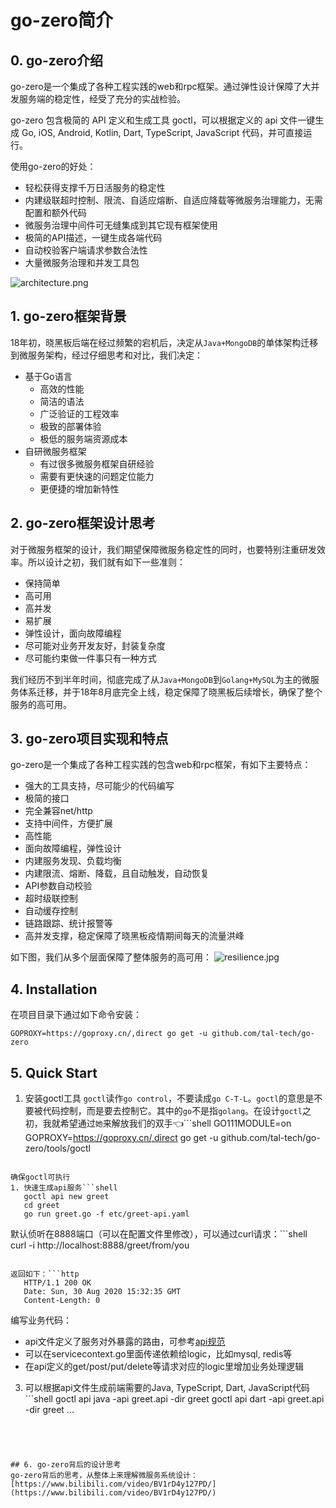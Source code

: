 # go-zero简介



## 0. go-zero介绍
go-zero是一个集成了各种工程实践的web和rpc框架。通过弹性设计保障了大并发服务端的稳定性，经受了充分的实战检验。


go-zero 包含极简的 API 定义和生成工具 goctl，可以根据定义的 api 文件一键生成 Go, iOS, Android, Kotlin, Dart, TypeScript, JavaScript 代码，并可直接运行。


使用go-zero的好处：


- 轻松获得支撑千万日活服务的稳定性
- 内建级联超时控制、限流、自适应熔断、自适应降载等微服务治理能力，无需配置和额外代码
- 微服务治理中间件可无缝集成到其它现有框架使用
- 极简的API描述，一键生成各端代码
- 自动校验客户端请求参数合法性
- 大量微服务治理和并发工具包

![architecture.png](https://cdn.nlark.com/yuque/0/2020/png/2623842/1601207386607-cb4ad2bb-d1e6-4f1d-83b3-50b69883b6fa.png#align=left&display=inline&height=1422&margin=%5Bobject%20Object%5D&name=architecture.png&originHeight=1422&originWidth=2230&size=341219&status=done&style=none&width=2230)
## 1. go-zero框架背景
18年初，晓黑板后端在经过频繁的宕机后，决定从`Java+MongoDB`的单体架构迁移到微服务架构，经过仔细思考和对比，我们决定：


- 基于Go语言
   - 高效的性能
   - 简洁的语法
   - 广泛验证的工程效率
   - 极致的部署体验
   - 极低的服务端资源成本
- 自研微服务框架
   - 有过很多微服务框架自研经验
   - 需要有更快速的问题定位能力
   - 更便捷的增加新特性



## 2. go-zero框架设计思考
对于微服务框架的设计，我们期望保障微服务稳定性的同时，也要特别注重研发效率。所以设计之初，我们就有如下一些准则：


- 保持简单
- 高可用
- 高并发
- 易扩展
- 弹性设计，面向故障编程
- 尽可能对业务开发友好，封装复杂度
- 尽可能约束做一件事只有一种方式



我们经历不到半年时间，彻底完成了从`Java+MongoDB`到`Golang+MySQL`为主的微服务体系迁移，并于18年8月底完全上线，稳定保障了晓黑板后续增长，确保了整个服务的高可用。


## 3. go-zero项目实现和特点
go-zero是一个集成了各种工程实践的包含web和rpc框架，有如下主要特点：


- 强大的工具支持，尽可能少的代码编写
- 极简的接口
- 完全兼容net/http
- 支持中间件，方便扩展
- 高性能
- 面向故障编程，弹性设计
- 内建服务发现、负载均衡
- 内建限流、熔断、降载，且自动触发，自动恢复
- API参数自动校验
- 超时级联控制
- 自动缓存控制
- 链路跟踪、统计报警等
- 高并发支撑，稳定保障了晓黑板疫情期间每天的流量洪峰



如下图，我们从多个层面保障了整体服务的高可用：
![resilience.jpg](https://cdn.nlark.com/yuque/0/2020/jpeg/2623842/1601207450697-941ebb46-e89a-46d8-9378-55c446f8b8f2.jpeg#align=left&display=inline&height=902&margin=%5Bobject%20Object%5D&name=resilience.jpg&originHeight=902&originWidth=2218&size=153038&status=done&style=none&width=2218)
## 4. Installation
在项目目录下通过如下命令安装：


```shell
GOPROXY=https://goproxy.cn/,direct go get -u github.com/tal-tech/go-zero
```


## 5. Quick Start

1. 安装goctl工具
`goctl`读作`go control`，不要读成`go C-T-L`。`goctl`的意思是不要被代码控制，而是要去控制它。其中的`go`不是指`golang`。在设计`goctl`之初，我就希望通过`她`来解放我们的双手👈```shell
GO111MODULE=on GOPROXY=https://goproxy.cn/,direct go get -u github.com/tal-tech/go-zero/tools/goctl
```

确保goctl可执行
1. 快速生成api服务```shell
   goctl api new greet
   cd greet
   go run greet.go -f etc/greet-api.yaml
```

默认侦听在8888端口（可以在配置文件里修改），可以通过curl请求：```shell
   curl -i http://localhost:8888/greet/from/you
```

返回如下：```http
   HTTP/1.1 200 OK
   Date: Sun, 30 Aug 2020 15:32:35 GMT
   Content-Length: 0
```

编写业务代码：
   - api文件定义了服务对外暴露的路由，可参考[api规范](https://github.com/tal-tech/zero-doc/blob/main/doc/goctl.md)
   - 可以在servicecontext.go里面传递依赖给logic，比如mysql, redis等
   - 在api定义的get/post/put/delete等请求对应的logic里增加业务处理逻辑
3. 可以根据api文件生成前端需要的Java, TypeScript, Dart, JavaScript代码```shell
goctl api java -api greet.api -dir greet
goctl api dart -api greet.api -dir greet
...
```




## 6. go-zero背后的设计思考
go-zero背后的思考，从整体上来理解微服务系统设计：
[https://www.bilibili.com/video/BV1rD4y127PD/](https://www.bilibili.com/video/BV1rD4y127PD/)
